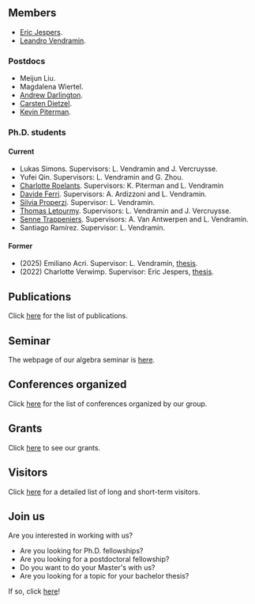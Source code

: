 ## Members

* [Eric Jespers](https://ericjespers.github.io).
* [Leandro Vendramin](https://leandrovendramin.org/).

### Postdocs

* Meijun Liu. 
* Magdalena Wiertel.
* [Andrew Darlington](https://sites.google.com/view/andrewdarlington/home?authuser=0). 
* [Carsten Dietzel](https://sites.google.com/view/carstendietzel/startseite?pli=1).
* [Kevin Piterman](http://mate.dm.uba.ar/~kpiterman/).

### Ph.D. students

#### Current

* Lukas Simons. Supervisors: L. Vendramin and J. Vercruysse. 
* Yufei Qin. Supervisors: L. Vendramin and G. Zhou. 
* [Charlotte Roelants](https://sites.google.com/view/charlotteroelants/home). Supervisors: K. Piterman and L. Vendramin
* [Davide Ferri](https://sites.google.com/view/davide-ferri/). Supervisors: A. Ardizzoni and L. Vendramin.
* [Silvia Properzi](https://properzi.github.io). Supervisor: L. Vendramin. 
* [Thomas Letourmy](https://sites.google.com/view/thomas-letourmy/home). Supervisors: L. Vendramin and J. Vercruysse. 
* [Senne Trappeniers](https://sites.google.com/view/sennetrappeniers/homepage). Supervisors: A. Van Antwerpen and L. Vendramin.
* Santiago Ramírez. Supervisor: L. Vendramin.

#### Former

* (2025) Emiliano Acri. Supervisor: L. Vendramin, [thesis](https://leandrovendramin.org/files/acri.pdf).
* (2022) Charlotte Verwimp. Supervisor: Eric Jespers, [thesis](https://leandrovendramin.org/files/verwimp.pdf).

## Publications

Click [here](publications.md) for the list of publications.

## Seminar 

The webpage of our algebra seminar is [here](seminar.md). 

## Conferences organized 

Click [here](conferences.md) for the list of conferences organized by our group. 

## Grants 

Click [here](grants.md) to see our grants. 

## Visitors

Click [here](visitors.md) for a detailed list of long and short-term visitors. 

## Join us

Are you interested in working with us? 

* Are you looking for Ph.D. fellowships?  
* Are you looking for a postdoctoral fellowship? 
* Do you want to do your Master's with us?
* Are you looking for a topic for your bachelor thesis?  

If so, click [here](joinus.md)!
